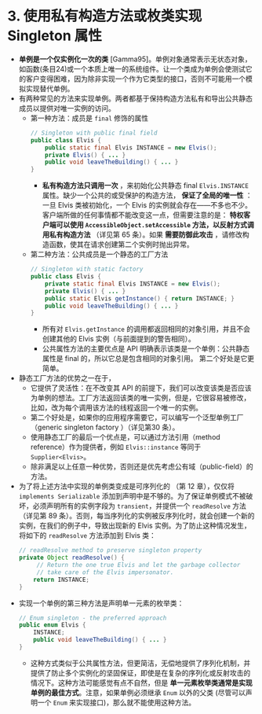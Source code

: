 # 3. 使用私有构造方法或枚类实现 Singleton 属性

-   **单例是一个仅实例化一次的类** [Gamma95]。单例对象通常表示无状态对象，如函数(条目24)或一个本质上唯一的系统组件。让一个类成为单例会使测试它的客户变得困难，因为除非实现一个作为它类型的接口，否则不可能用一个模拟实现替代单例。
-   有两种常见的方法来实现单例。两者都基于保持构造方法私有和导出公共静态成员以提供对唯一实例的访问。
    -   第一种方法：成员是 `final` 修饰的属性
        ```java
        // Singleton with public final field
        public class Elvis {
            public static final Elvis INSTANCE = new Elvis();
            private Elvis() { ... }
            public void leaveTheBuilding() { ... }
        }
        ```
        -   **私有构造方法只调用一次** ，来初始化公共静态 final `Elvis.INSTANCE` 属性。缺少一个公共的或受保护的构造方法， **保证了全局的唯一性** ：一旦 Elvis 类被初始化，一个 Elvis 的实例就会存在——不多也不少。客户端所做的任何事情都不能改变这一点，但需要注意的是： **特权客户端可以使用 `AccessibleObject.setAccessible` 方法，以反射方式调用私有构造方法** （详见第 65 条）。如果 **需要防御此攻击** ，请修改构造函数，使其在请求创建第二个实例时抛出异常。
    -   第二种方法：公共成员是一个静态的工厂方法
        ```java
        // Singleton with static factory
        public class Elvis {
            private static final Elvis INSTANCE = new Elvis();
            private Elvis() { ... }
            public static Elvis getInstance() { return INSTANCE; }
            public void leaveTheBuilding() { ... }
        }
        ```
        -   所有对 `Elvis.getInstance` 的调用都返回相同的对象引用，并且不会创建其他的 Elvis 实例（与前面提到的警告相同）。
        -   公共属性方法的主要优点是 API 明确表示该类是一个单例：公共静态属性是 final 的，所以它总是包含相同的对象引用。 第二个好处是它更简单。
-   静态工厂方法的优势之一在于，
    -   它提供了灵活性：在不改变其 API 的前提下，我们可以改变该类是否应该为单例的想法。工厂方法返回该类的唯一实例，但是，它很容易被修改，比如，改为每个调用该方法的线程返回一个唯一的实例。
    -   第二个好处是，如果你的应用程序需要它，可以编写一个泛型单例工厂（generic singleton factory ）（详见第30 条）。
    -   使用静态工厂的最后一个优点是，可以通过方法引用（method reference）作为提供者，例如 `Elvis::instance` 等同于 `Supplier<Elvis>`。
    -   除非满足以上任意一种优势，否则还是优先考虑公有域（public-field）的方法。
-   为了将上述方法中实现的单例类变成是可序列化的 （第 12 章），仅仅将 `implements Serializable` 添加到声明中是不够的。为了保证单例模式不被破坏，必须声明所有的实例字段为 `transient`，并提供一个 `readResolve` 方法（详见第 89 条）。否则，每当序列化的实例被反序列化时，就会创建一个新的实例，在我们的例子中，导致出现新的 Elvis 实例。为了防止这种情况发生，将如下的 `readResolve` 方法添加到 Elvis 类：
    ```java
    // readResolve method to preserve singleton property
    private Object readResolve() {
         // Return the one true Elvis and let the garbage collector
         // take care of the Elvis impersonator.
        return INSTANCE;
    }
    ```
-   实现一个单例的第三种方法是声明单一元素的枚举类：
    ```java
    // Enum singleton - the preferred approach
    public enum Elvis {
        INSTANCE;
        public void leaveTheBuilding() { ... }
    }
    ```
    -   这种方式类似于公共属性方法，但更简洁，无偿地提供了序列化机制，并提供了防止多个实例化的坚固保证，即使是在复杂的序列化或反射攻击的情况下。这种方法可能感觉有点不自然，但是 **单一元素枚举类通常是实现单例的最佳方式**。注意，如果单例必须继承 `Enum` 以外的父类 (尽管可以声明一个 `Enum` 来实现接口)，那么就不能使用这种方法。

